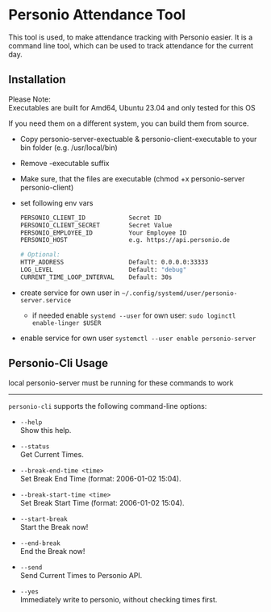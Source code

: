 # Personio Attendance Tool

This tool is used, to make attendance tracking with Personio easier. It is a command line tool, which can be used to track attendance for the current day.

## Installation

Please Note:\
Executables are built for Amd64, Ubuntu 23.04 and only tested for this OS

If you need them on a different system, you can build them from source.

- Copy personio-server-exectuable & personio-client-executable to your bin folder (e.g. /usr/local/bin)
- Remove -executable suffix
- Make sure, that the files are executable (chmod +x personio-server personio-client)
- set following env vars

  ```sh
  PERSONIO_CLIENT_ID            Secret ID
  PERSONIO_CLIENT_SECRET        Secret Value
  PERSONIO_EMPLOYEE_ID          Your Employee ID
  PERSONIO_HOST                 e.g. https://api.personio.de

  # Optional:
  HTTP_ADDRESS                  Default: 0.0.0.0:33333
  LOG_LEVEL                     Default: "debug"
  CURRENT_TIME_LOOP_INTERVAL    Default: 30s
  ```

- create service for own user in `~/.config/systemd/user/personio-server.service`
  - if needed enable `systemd --user` for own user: `sudo loginctl enable-linger $USER`
- enable service for own user `systemctl --user enable personio-server`

## Personio-Cli Usage

local personio-server must be running for these commands to work

---

`personio-cli` supports the following command-line options:

- `--help`  
  Show this help.

- `--status`  
  Get Current Times.

- `--break-end-time <time>`  
  Set Break End Time (format: 2006-01-02 15:04).

- `--break-start-time <time>`  
  Set Break Start Time (format: 2006-01-02 15:04).

- `--start-break`  
  Start the Break now!

- `--end-break`  
  End the Break now!

- `--send`  
  Send Current Times to Personio API.

- `--yes`  
  Immediately write to personio, without checking times first.

